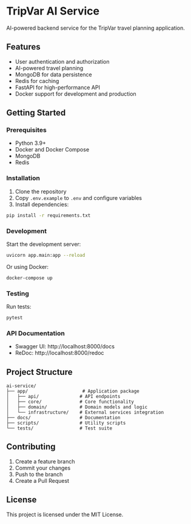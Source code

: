 # TripVar AI Service

AI-powered backend service for the TripVar travel planning application.

## Features

- User authentication and authorization
- AI-powered travel planning
- MongoDB for data persistence
- Redis for caching
- FastAPI for high-performance API
- Docker support for development and production

## Getting Started

### Prerequisites

- Python 3.9+
- Docker and Docker Compose
- MongoDB
- Redis

### Installation

1. Clone the repository
2. Copy `.env.example` to `.env` and configure variables
3. Install dependencies:
```bash
pip install -r requirements.txt
```

### Development

Start the development server:
```bash
uvicorn app.main:app --reload
```

Or using Docker:
```bash
docker-compose up
```

### Testing

Run tests:
```bash
pytest
```

### API Documentation

- Swagger UI: http://localhost:8000/docs
- ReDoc: http://localhost:8000/redoc

## Project Structure

```
ai-service/
├── app/                    # Application package
│   ├── api/               # API endpoints
│   ├── core/              # Core functionality
│   ├── domain/            # Domain models and logic
│   └── infrastructure/    # External services integration
├── docs/                  # Documentation
├── scripts/               # Utility scripts
└── tests/                 # Test suite
```

## Contributing

1. Create a feature branch
2. Commit your changes
3. Push to the branch
4. Create a Pull Request

## License

This project is licensed under the MIT License.
